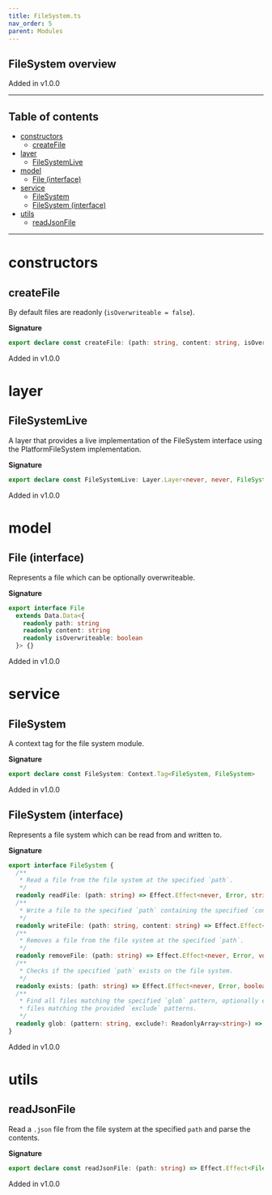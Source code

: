 ```yaml
---
title: FileSystem.ts
nav_order: 5
parent: Modules
---
```


## FileSystem overview

Added in v1.0.0

---

<h2 class="text-delta">Table of contents</h2>

- [constructors](#constructors)
  - [createFile](#createfile)
- [layer](#layer)
  - [FileSystemLive](#filesystemlive)
- [model](#model)
  - [File (interface)](#file-interface)
- [service](#service)
  - [FileSystem](#filesystem)
  - [FileSystem (interface)](#filesystem-interface)
- [utils](#utils)
  - [readJsonFile](#readjsonfile)

---

# constructors

## createFile

By default files are readonly (`isOverwriteable = false`).

**Signature**

```ts
export declare const createFile: (path: string, content: string, isOverwriteable?: boolean) => File
```

Added in v1.0.0

# layer

## FileSystemLive

A layer that provides a live implementation of the FileSystem interface using the PlatformFileSystem implementation.

**Signature**

```ts
export declare const FileSystemLive: Layer.Layer<never, never, FileSystem>
```

Added in v1.0.0

# model

## File (interface)

Represents a file which can be optionally overwriteable.

**Signature**

```ts
export interface File
  extends Data.Data<{
    readonly path: string
    readonly content: string
    readonly isOverwriteable: boolean
  }> {}
```

Added in v1.0.0

# service

## FileSystem

A context tag for the file system module.

**Signature**

```ts
export declare const FileSystem: Context.Tag<FileSystem, FileSystem>
```

Added in v1.0.0

## FileSystem (interface)

Represents a file system which can be read from and written to.

**Signature**

```ts
export interface FileSystem {
  /**
   * Read a file from the file system at the specified `path`.
   */
  readonly readFile: (path: string) => Effect.Effect<never, Error, string>
  /**
   * Write a file to the specified `path` containing the specified `content`.
   */
  readonly writeFile: (path: string, content: string) => Effect.Effect<never, Error, void>
  /**
   * Removes a file from the file system at the specified `path`.
   */
  readonly removeFile: (path: string) => Effect.Effect<never, Error, void>
  /**
   * Checks if the specified `path` exists on the file system.
   */
  readonly exists: (path: string) => Effect.Effect<never, Error, boolean>
  /**
   * Find all files matching the specified `glob` pattern, optionally excluding
   * files matching the provided `exclude` patterns.
   */
  readonly glob: (pattern: string, exclude?: ReadonlyArray<string>) => Effect.Effect<never, Error, Array<string>>
}
```

Added in v1.0.0

# utils

## readJsonFile

Read a `.json` file from the file system at the specified `path` and parse
the contents.

**Signature**

```ts
export declare const readJsonFile: (path: string) => Effect.Effect<FileSystem, Error, unknown>
```

Added in v1.0.0
